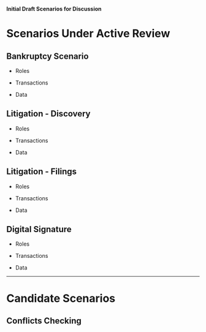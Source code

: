 **Initial Draft Scenarios for Discussion**


# Scenarios Under Active Review

## Bankruptcy Scenario

* Roles

* Transactions

* Data


## Litigation - Discovery

* Roles

* Transactions

* Data

## Litigation - Filings

* Roles

* Transactions

* Data

## Digital Signature

* Roles

* Transactions

* Data

-----------------------------------

# Candidate Scenarios 

## Conflicts Checking
